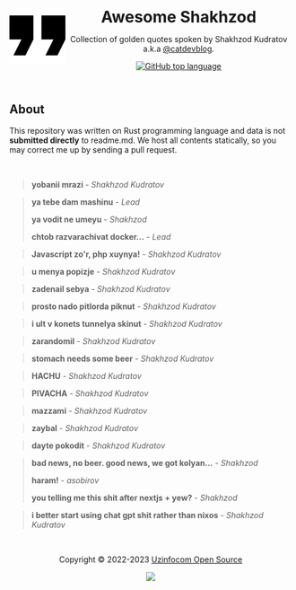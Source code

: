 <header>
<picture>
  <source media="(prefers-color-scheme: dark)" srcset=".github/assets/quote-dark.svg">
  <source media="(prefers-color-scheme: light)" srcset=".github/assets/quote-light.svg">
  <img alt="Quote" height="100" align="left" src=".github/assets/quote-light.svg">
</picture>
<h1 style="display: inline">Awesome Shakhzod</h1>

Collection of golden quotes spoken by Shakhzod Kudratov a.k.a [@catdevblog](https://t.me/catdevblog).

[![GitHub top language](https://img.shields.io/github/languages/top/orzklv/awesome-shakhzod?style=flat-square&logo=github)](https://github.com/orzklv/awesome-shakhzod)
</header>

## About

This repository was written on Rust programming language and data is not **submitted directly** to readme.md. We host all contents statically, so you may correct me up by sending a pull request.

<br>
<blockquote><strong>yobanii mrazi</strong> - <i>Shakhzod Kudratov</i></blockquote>
<blockquote>
<p><strong>ya tebe dam mashinu</strong> - <i>Lead</i></p>
<p><strong>ya vodit ne umeyu</strong> - <i>Shakhzod</i></p>
<p><strong>chtob razvarachivat docker...</strong> - <i>Lead</i></p>
</blockquote>

<blockquote><strong>Javascript zo'r, php xuynya!</strong> - <i>Shakhzod Kudratov</i></blockquote>
<blockquote><strong>u menya popizje</strong> - <i>Shakhzod Kudratov</i></blockquote>
<blockquote><strong>zadenail sebya</strong> - <i>Shakhzod Kudratov</i></blockquote>
<blockquote><strong>prosto nado pitlorda piknut</strong> - <i>Shakhzod Kudratov</i></blockquote>
<blockquote><strong>i ult v konets tunnelya skinut</strong> - <i>Shakhzod Kudratov</i></blockquote>
<blockquote><strong>zarandomil</strong> - <i>Shakhzod Kudratov</i></blockquote>
<blockquote><strong>stomach needs some beer</strong> - <i>Shakhzod Kudratov</i></blockquote>
<blockquote><strong>HACHU</strong> - <i>Shakhzod Kudratov</i></blockquote>
<blockquote><strong>PIVACHA</strong> - <i>Shakhzod Kudratov</i></blockquote>
<blockquote><strong>mazzami</strong> - <i>Shakhzod Kudratov</i></blockquote>
<blockquote><strong>zaybal</strong> - <i>Shakhzod Kudratov</i></blockquote>
<blockquote><strong>dayte pokodit</strong> - <i>Shakhzod Kudratov</i></blockquote>
<blockquote>
<p><strong>bad news, no beer. good news, we got kolyan...</strong> - <i>Shakhzod</i></p>
<p><strong>haram!</strong> - <i>asobirov</i></p>
<p><strong>you telling me this shit after nextjs + yew?</strong> - <i>Shakhzod</i></p>
</blockquote>

<blockquote><strong>i better start using chat gpt shit rather than nixos</strong> - <i>Shakhzod Kudratov</i></blockquote>
<br>

<p align="center">Copyright &copy; 2022-2023 <a href="https://oss.uzinfocom.uz" target="_blank">Uzinfocom Open Source</a></p>

<p align="center"><a href="https://github.com/orzklv/awesome-shakhzod/blob/master/license"><img src="https://img.shields.io/static/v1.svg?style=flat-square&label=License&message=CC0-1.0&logoColor=eceff4&logo=github&colorA=000000&colorB=ffffff"/></a></p>
  